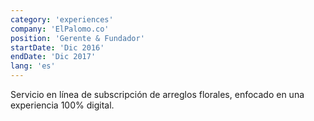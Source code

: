 ```yaml
---
category: 'experiences'
company: 'ElPalomo.co'
position: 'Gerente & Fundador'
startDate: 'Dic 2016'
endDate: 'Dic 2017'
lang: 'es'
---
```


Servicio en línea de subscripción de arreglos florales, enfocado en una experiencia 100% digital.